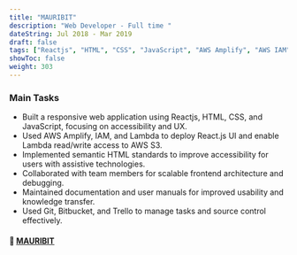 ```yaml
---
title: "MAURIBIT"
description: "Web Developer - Full time "
dateString: Jul 2018 - Mar 2019 
draft: false
tags: ["Reactjs", "HTML", "CSS", "JavaScript", "AWS Amplify", "AWS IAM", "AWS Lambda", "AWS S3", "Git", "Bitbucket", "Google analytics", "Trello", "Yarn"]
showToc: false
weight: 303
---
```


### Main Tasks

- Built a responsive web application using Reactjs, HTML, CSS, and JavaScript, focusing on accessibility and UX. 
- Used AWS Amplify, IAM, and Lambda to deploy React.js UI and enable Lambda read/write access to AWS S3.
- Implemented semantic HTML standards to improve accessibility for users with assistive technologies.
- Collaborated with team members for scalable frontend architecture and debugging. 
- Maintained documentation and user manuals for improved usability and knowledge transfer. 
- Used Git, Bitbucket, and Trello to manage tasks and source control effectively.

#### 🔗 [**MAURIBIT**](https://www.mauribit.com/)